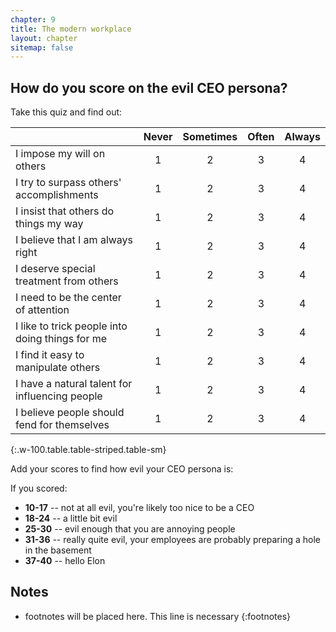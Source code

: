 ```yaml
---
chapter: 9
title: The modern workplace
layout: chapter
sitemap: false
---
```


<div markdown="1" class="box">

## How do you score on the evil CEO persona?

Take this quiz and find out:

|                                                 | Never | Sometimes | Often  | Always   |
|-------------------------------------------------|:-----:|:---------:|:------:|:--------:|
| I impose my will on others                      | 1     | 2         | 3      | 4        |
| I try to surpass others' accomplishments        | 1     | 2         | 3      | 4        |
| I insist that others do things my way           | 1     | 2         | 3      | 4        |
| I believe that I am always right                | 1     | 2         | 3      | 4        |
| I deserve special treatment from others         | 1     | 2         | 3      | 4        |
| I need to be the center of attention            | 1     | 2         | 3      | 4        |
| I like to trick people into doing things for me | 1     | 2         | 3      | 4        |
| I find it easy to manipulate others             | 1     | 2         | 3      | 4        |
| I have a natural talent for influencing people  | 1     | 2         | 3      | 4        |
| I believe people should fend for themselves     | 1     | 2         | 3      | 4        |
{:.w-100.table.table-striped.table-sm}

Add your scores to find how evil your CEO persona is:

If you scored:

* **10-17** -- not at all evil, you're likely too nice to be a CEO
* **18-24** -- a little bit evil
* **25-30** -- evil enough that you are annoying people
* **31-36** -- really quite evil, your employees are probably preparing a hole
  in the basement
* **37-40** -- hello Elon

</div>

## Notes

* footnotes will be placed here. This line is necessary
{:footnotes}
